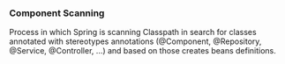 ### Component Scanning
Process in which Spring is scanning Classpath in search for classes annotated with stereotypes annotations (@Component, @Repository, @Service, @Controller, …) and based on those creates beans definitions.


